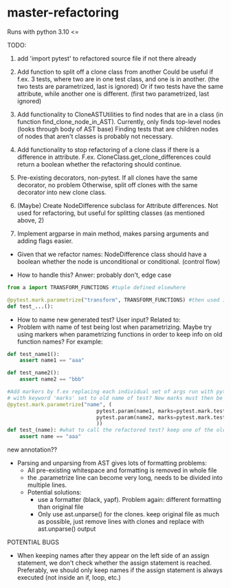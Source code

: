 # master-refactoring


Runs with python 3.10 <=


TODO:
1. add 'import pytest' to refactored source file if not there already

2. Add function to split off a clone class from another
    Could be useful if f.ex. 3 tests, where two are in one test class, and one is in another. (the two tests are parametrized, last is ignored)
    Or if two tests have the same attribute, while another one is different. (first two parametrized, last ignored)

3. Add functionality to CloneASTUtilities to find nodes that are in a class (in function find_clone_node_in_AST). 
    Currently, only finds top-level nodes (looks through body of AST base)
    Finding tests that are children nodes of nodes that aren't classes is probably not necessary.

4. Add functionality to stop refactoring of a clone class if there is a difference in attribute.
    F.ex. CloneClass.get_clone_differences could return a boolean whether the refactoring should continue.

5. Pre-existing decorators, non-pytest.
    If all clones have the same decorator, no problem
    Otherwise, split off clones with the same decorator into new clone class.

6. (Maybe) Create NodeDifference subclass for Attribute differences. Not used for refactoring, but useful for splitting classes (as mentioned above, 2)

7. Implement argparse in main method, makes parsing arguments and adding flags easier.


- Given that we refactor names: NodeDifference class should have a boolean whether the node is unconditional or conditional. (control flow)

- How to handle this? Anwer: probably don't, edge case
```python
from a import TRANSFORM_FUNCTIONS #tuple defined elsewhere

@pytest.mark.parametrize("transform", TRANSFORM_FUNCTIONS) #then used in annotation
def test_...():
```


- How to name new generated test? User input? Related to:
- Problem with name of test being lost when parametrizing. Maybe try using markers when parametrizing functions in order to keep info on old function names? For example:
```python
def test_name1():
    assert name1 == "aaa"

def test_name2():
    assert name2 == "bbb"

#Add markers by f.ex replacing each individual set of args run with pytest.param, 
# with keyword 'marks' set to old name of test? New marks must then be added in pytest.ini file
@pytest.mark.parametrize("name", (
                             pytest.param(name1, marks=pytest.mark.test_name1),
                             pytest.param(name2, marks=pytest.mark.test_name2)
                             ))
def test_(name): #what to call the refactored test? keep one of the old names? generate name?
    assert name == "aaa"

```

new annotation?? 

- Parsing and unparsing from AST gives lots of formatting problems:
    - All pre-existing whitespace and formatting is removed in whole file
    - the .parametrize line can become very long, needs to be divided into multiple lines.
    - Potential solutions: 
        - use a formatter (black, yapf). Problem again: different formatting than original file
        - Only use ast.unparse() for the clones. keep original file as much as possible, just remove lines with clones and replace with ast.unparse() output



POTENTIAL BUGS

- When keeping names after they appear on the left side of an assign statement, we don't check whether the assign statement is reached. Preferably, we should only keep names if the assign statement is always executed (not inside an if, loop, etc.)  

